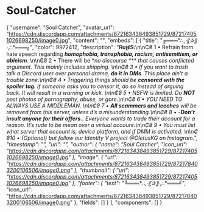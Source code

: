 # Soul-Catcher
{   "username": "Soul Catcher",   "avatar_url": "https://cdn.discordapp.com/attachments/872163438493851729/872174051026698250/image0.jpg",   "content": "",   "embeds": [     {       "title": "╔═══°∴,*⋅〖✰〗⋅*,∴°═══╗",       "color": 9972412,       "description": "__ᏒuլꂅᏕ:__\n\n₵₴ 1 • Refrain from hate speech regarding ***homophobia, transphobia, racism, antisemitism, or ableism***. \n\n₵₴ 2 • There will be ***no discourse *** that causes conflicted argument. This mainly includes shipping. \n\n₵₴ 3 • If you want to trash talk a Discord user over personal drama, ***do it in DMs***. This place ain’t a trouble zone.\n\n₵₴ 4 • Triggering things should be ***censored with the spoiler tag***. If someone asks you to censor it, do so instead of arguing back. It will result in a warning or kick. \n\n₵₴ 5 • NSFW is limited. Do ***NOT*** post photos of pornography, abuse, or gore.\n\n₵₴ 6 • YOU NEED TO ALWAYS USE A MIDDLEMAN. \n\n₵₴ 7 • ***All scammers and leeches*** will be removed from this server, unless it’s a misunderstanding.\n\n₵₴ 8 • -***Don’t insult anyone for their offers.***. Everyone wants to trade their account for a reason. It’s rude to be mean over a virtual account.\n\n₵₴ 9 • You must list what server that account is, device platform, and if DMM is activated. \n\n₵₴10 • {Optional} but follow our Identity V project @OletusKG on Instagram.",       "timestamp": "",       "url": "",       "author": {         "name": "Soul Catcher",         "icon_url": "https://cdn.discordapp.com/attachments/872163438493851729/872174051026698250/image0.jpg"       },       "image": {         "url": "https://cdn.discordapp.com/attachments/872163438493851729/872178403200106506/image0.png"       },       "thumbnail": {         "url": "https://cdn.discordapp.com/attachments/872163438493851729/872174051026698250/image0.jpg"       },       "footer": {         "text": "╚═══°∴,*⋅〖✰〗⋅*,∴°═══╝",         "icon_url": "https://cdn.discordapp.com/attachments/872163438493851729/872178403200106506/image0.png"       },       "fields": []     }   ],   "components": [] }

